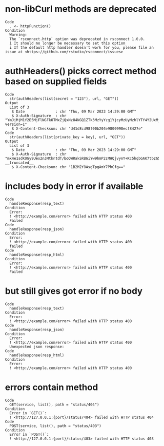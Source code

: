 # non-libCurl methods are deprecated

    Code
      . <- httpFunction()
    Condition
      Warning:
      The `rsconnect.http` option was deprecated in rsconnect 1.0.0.
      i It should no longer be necessary to set this option
      i If the default http handler doesn't work for you, please file an issue at <https://github.com/rstudio/rsconnect/issues>

# authHeaders() picks correct method based on supplied fields

    Code
      str(authHeaders(list(secret = "123"), url, "GET"))
    Output
      List of 3
       $ Date              : chr "Thu, 09 Mar 2023 14:29:00 GMT"
       $ X-Auth-Signature  : chr "YmJiMjM1Y2E5MjFlNGFkOTMxZjQxNzU4NGQ1ZTk3MzYyYzg1YjcyMzUyMzhlYTY4Y2UxMjI1MzJkZWE1MDA3NQ==; version=1"
       $ X-Content-Checksum: chr "d41d8cd98f00b204e9800998ecf8427e"
    Code
      str(authHeaders(list(private_key = key), url, "GET"))
    Output
      List of 3
       $ Date              : chr "Thu, 09 Mar 2023 14:29:00 GMT"
       $ X-Auth-Signature  : chr "mk4e1sdK0Gy9Uex2nJMtkntdT/boQWRakSRB6iYw9hmP2zMHQjvynY+Kc5hqbGAK7tbzG52fC+5MQSOUapNKBF6GNnVe1cp2jFq4pmhEL2yhlkB"| __truncated__
       $ X-Content-Checksum: chr "1B2M2Y8AsgTpgAmY7PhCfg=="

# includes body in error if available

    Code
      handleResponse(resp_text)
    Condition
      Error:
      ! <http://example.com/error> failed with HTTP status 400
      Failed
    Code
      handleResponse(resp_json)
    Condition
      Error:
      ! <http://example.com/error> failed with HTTP status 400
      failed
    Code
      handleResponse(resp_html)
    Condition
      Error:
      ! <http://example.com/error> failed with HTTP status 400
      Failed

# but still gives got error if no body

    Code
      handleResponse(resp_text)
    Condition
      Error:
      ! <http://example.com/error> failed with HTTP status 400
    Code
      handleResponse(resp_json)
    Condition
      Error:
      ! <http://example.com/error> failed with HTTP status 400
      Unexpected json response:
    Code
      handleResponse(resp_html)
    Condition
      Error:
      ! <http://example.com/error> failed with HTTP status 400

# errors contain method

    Code
      GET(service, list(), path = "status/404")
    Condition
      Error in `GET()`:
      ! <http://127.0.0.1:{port}/status/404> failed with HTTP status 404
    Code
      POST(service, list(), path = "status/403")
    Condition
      Error in `POST()`:
      ! <http://127.0.0.1:{port}/status/403> failed with HTTP status 403


